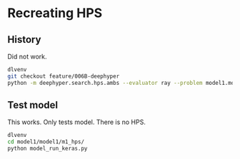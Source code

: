 # Recreating HPS

## History

Did not work.

```bash
dlvenv
git checkout feature/006B-deephyper
python -m deephyper.search.hps.ambs --evaluator ray --problem model1.model1.m1_hps.problem.Problem --run model1.model1.m1_hps.model_run.run --n-jobs 1
```

## Test model

This works.  Only tests model.  There is no HPS.

```bash
dlvenv
cd model1/model1/m1_hps/
python model_run_keras.py 
```

